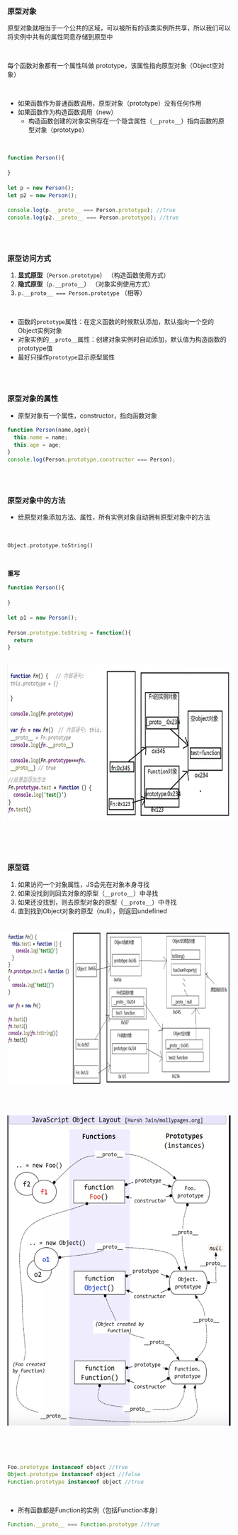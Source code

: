 ### 原型对象

原型对象就相当于一个公共的区域，可以被所有的该类实例所共享，所以我们可以将实例中共有的属性同意存储到原型中

<br>

每个函数对象都有一个属性叫做 prototype，该属性指向原型对象（Object空对象）

<br>

- 如果函数作为普通函数调用，原型对象（prototype）没有任何作用
- 如果函数作为构造函数调用（new）
  - 构造函数创建的对象实例存在一个隐含属性（```__proto__```）指向函数的原型对象（prototype）

<br>

```javascript
function Person(){

}

let p = new Person();
let p2 = new Person();

console.log(p.__proto__ === Person.prototype); //true
console.log(p2.__proto__ === Person.prototype); //true
```


<br>

<br>

### 原型访问方式

1. **显式原型**（```Person.prototype```） （构造函数使用方式）
2. **隐式原型**（```p.__proto__```）  （对象实例使用方式）
3. ```p.__proto__ === Person.prototype``` （相等）

<br>

- 函数的```prototype```属性：在定义函数的时候默认添加，默认指向一个空的Object实例对象
- 对象实例的```__proto__```属性：创建对象实例时自动添加，默认值为构造函数的prototype值
- 最好只操作```prototype```显示原型属性

<br>

<br>

### 原型对象的属性

- 原型对象有一个属性，constructor，指向函数对象

```javascript
function Person(name,age){
  this.name = name;
  this.age = age;
}
console.log(Person.prototype.constructor === Person);
```


<br>

<br>

### 原型对象中的方法

- 给原型对象添加方法、属性，所有实例对象自动拥有原型对象中的方法

<br>

```Object.prototype.toString()```

<br>

**重写**

```javascript
function Person(){

}

let p1 = new Person();

Person.prototype.toString = function(){
  return 
}
 ```

<br>


<img src="../../image/原型1.png" height="350">




<br>

<br>

<br>

<br>

<br>

### 原型链

1. 如果访问一个对象属性，JS会先在对象本身寻找
2. 如果没找到则回去对象的原型（```__proto__```）中寻找
3. 如果还没找到，则去原型对象的原型（```__proto__```）中寻找
4. 直到找到Object对象的原型（null），则返回undefined


<br>

<img src="../../image/原型链.png" height="350">

<br>

<br>

<br>

<br>

<br>

<img src="../../image/原型链2.png" height="700">


<br>

<br>

<br>

<br>

<br>

```javascript
Foo.prototype instanceof object //true
Object.prototype instanceof object //false
Function.prototype instanceof object //true
```

<br>

- 所有函数都是Function的实例（包括Function本身）

```javascript
Function.__proto__ === Function.prototype //true
```

<br>

